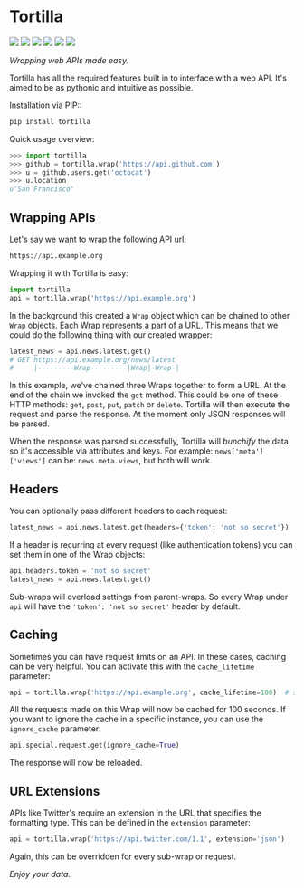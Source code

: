 Tortilla
========

[<img src="https://img.shields.io/travis/redodo/tortilla.svg?style=flat">](https://travis-ci.org/redodo/tortilla)
[<img src="https://img.shields.io/coveralls/redodo/tortilla.svg?style=flat">](https://coveralls.io/r/redodo/tortilla)
[<img src="https://readthedocs.org/projects/tortilla/badge/?version=latest&style=flat">](https://tortilla.readthedocs.org/latest/)
[<img src="https://img.shields.io/pypi/v/tortilla.svg?style=flat">](https://pypi.python.org/pypi/tortilla)
[<img src="https://pypip.in/py_versions/tortilla/badge.svg?style=flat">](https://pypi.python.org/pypi/tortilla)
[<img src="https://img.shields.io/pypi/l/tortilla.svg?style=flat">](https://github.com/redodo/tortilla/blob/master/LICENSE)

*Wrapping web APIs made easy.*

Tortilla has all the required features built in to interface with a web
API. It's aimed to be as pythonic and intuitive as possible.

Installation via PIP::

```bash
pip install tortilla
```

Quick usage overview:

```python
>>> import tortilla
>>> github = tortilla.wrap('https://api.github.com')
>>> u = github.users.get('octocat')
>>> u.location
u'San Francisco'
```

Wrapping APIs
-------------

Let's say we want to wrap the following API url:

```python
https://api.example.org
```

Wrapping it with Tortilla is easy:

```python
import tortilla
api = tortilla.wrap('https://api.example.org')
```

In the background this created a `Wrap` object which can be chained to
other `Wrap` objects. Each Wrap represents a part of a URL. This means
that we could do the following thing with our created wrapper:

```python
latest_news = api.news.latest.get()
# GET https://api.example.org/news/latest
#     |---------Wrap---------|Wrap|-Wrap-|
```

In this example, we've chained three Wraps together to form a URL. At
the end of the chain we invoked the `get` method. This could be one of
these HTTP methods: `get`, `post`, `put`, `patch` or `delete`. Tortilla
will then execute the request and parse the response. At the moment only
JSON responses will be parsed.

When the response was parsed successfully, Tortilla will *bunchify* the
data so it's accessible via attributes and keys. For example:
`news['meta']['views']` can be: `news.meta.views`, but both will work.

Headers
-------

You can optionally pass different headers to each request:

```python
latest_news = api.news.latest.get(headers={'token': 'not so secret'})
```

If a header is recurring at every request (like authentication tokens)
you can set them in one of the Wrap objects:

```python
api.headers.token = 'not so secret'
latest_news = api.news.latest.get()
```

Sub-wraps will overload settings from parent-wraps. So every Wrap under
`api` will have the `'token': 'not so secret'` header by default.

Caching
-------

Sometimes you can have request limits on an API. In these cases, caching
can be very helpful. You can activate this with the `cache_lifetime`
parameter:

```python
api = tortilla.wrap('https://api.example.org', cache_lifetime=100)  # seconds
```

All the requests made on this Wrap will now be cached for 100 seconds.
If you want to ignore the cache in a specific instance, you can use the
`ignore_cache` parameter:

```python
api.special.request.get(ignore_cache=True)
```

The response will now be reloaded.

URL Extensions
--------------

APIs like Twitter's require an extension in the URL that specifies the
formatting type. This can be defined in the `extension` parameter:

```python
api = tortilla.wrap('https://api.twitter.com/1.1', extension='json')
```

Again, this can be overridden for every sub-wrap or request.

*Enjoy your data.*
